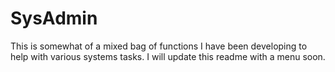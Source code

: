 SysAdmin
========
This is somewhat of a mixed bag of functions I have been developing to help with various systems tasks. I will update this readme with a menu soon.
